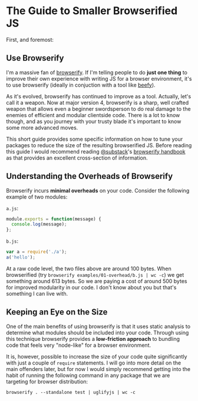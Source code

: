 # The Guide to Smaller Browserified JS

First, and foremost:

## Use Browserify

I'm a massive fan of [browserify](https://github.com/substack/node-browserify). If I'm telling people to do __just one thing__ to improve their own experience with writing JS for a browser environment, it's to use browserify (ideally in conjuction with a tool like [beefy](https://github.com/chrisdickinson/beefy)).

As it's evolved, browserify has continued to improve as a tool.  Actually, let's call it a weapon.  Now at major version 4, browserify is a sharp, well crafted weapon that allows even a beginner swordsperson to do real damage to the enemies of efficient and modular clientside code.  There is a lot to know though, and as you journey with your trusty blade it's important to know some more advanced moves.

This short guide provides some specific information on how to tune your packages to reduce the size of the resulting browserified JS.  Before reading this guide I would recommend reading [@substack](https://github.com/substack)'s [browserify handbook](https://github.com/substack/browserify-handbook) as that provides an excellent cross-section of information.

## Understanding the Overheads of Browserify

Browserify incurs __minimal overheads__ on your code.  Consider the following example of two modules:

`a.js`:

```js
module.exports = function(message) {
  console.log(message);
};
```

`b.js`:

```js
var a = require('./a');
a('hello');
```

At a raw code level, the two files above are around 100 bytes.  When browserified (try `browserify examples/01-overhead/b.js | wc -c`) we get something around 613 bytes. So we are paying a cost of around 500 bytes for improved modularity in our code.  I don't know about you but that's something I can live with.

## Keeping an Eye on the Size

One of the main benefits of using browserify is that it uses static analysis to determine what modules should be included into your code.  Through using this technique browserify provides a __low-friction approach__ to bundling code that feels very "node-like" for a browser environment.

It is, however, possible to increase the size of your code quite significantly with just a couple of `require` statements.  I will go into more detail on the main offenders later, but for now I would simply recommend getting into the habit of running the following command in any package that we are targeting for browser distribution:

```
browserify . --standalone test | uglifyjs | wc -c
```
